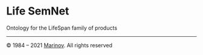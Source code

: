 # Life SemNet

Ontology for the LifeSpan family of products

---

© 1984 – 2021 [Marinov](http://marinov.ml "Marinov"). All rights reserved
